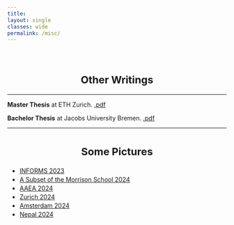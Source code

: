 ```yaml
---
title: 
layout: single
classes: wide
permalink: /misc/
---
```

<br/> 

<!-- Google Tag Manager (noscript) -->
<noscript><iframe src="https://www.googletagmanager.com/ns.html?id=GTM-PNS829G"
height="0" width="0" style="display:none;visibility:hidden"></iframe></noscript>
<!-- End Google Tag Manager (noscript) -->

# <center> <small>Other Writings</small> </center>
- - -
  
**Master Thesis** at ETH Zurich. [.pdf](https://www.dropbox.com/scl/fi/dhabpy749ja5v3mg4a0hy/Master_Thesis_2018.pdf?rlkey=8l96211j71mgnvwi3xiwr3t02&e=1&dl=0)

**Bachelor Thesis** at Jacobs University Bremen. [.pdf](https://www.dropbox.com/scl/fi/hgrqcp2ow08t2xmwpcacp/BSc_Thesis___UPaudel.pdf?rlkey=7rl7g8hrzfdvmgjpmz485v88j&e=1&dl=0)


- - -

# <center> <small>Some Pictures</small> </center>

<ul style="list-style-type: disc; font-size: 1.2em;">
  <li>
    <a href="javascript:void(0);" onclick="toggleImage('img1')"><small>INFORMS 2023</small></a>
    <div id="img1" style="display: none; margin-top: 10px;">
      <img src="https://www.dropbox.com/scl/fi/yxunvyvq7v2yub3v85pti/IMG_4558.HEIC?rlkey=de14zywubx7a1zv71wwgzn7ou&raw=1" alt="INFORMS Marketing Science Conference, Miami, June 2023" width="600"/>
    </div>
  </li>
   <li>
    <a href="javascript:void(0);" onclick="toggleImage('img2')"><small>A Subset of the Morrison School 2024</small></a>
    <div id="img2" style="display: none; margin-top: 10px;">
      <img src="https://www.dropbox.com/scl/fi/xpv17c5uqbdp2vyh6f8wl/IMG_0729.JPG?rlkey=6vxb5lw7x6riswk5o81d6cfcv&raw=1" alt="A Subset of the Morrison School 2024" width="600"/>
    </div>
  </li>
  <li>
    <a href="javascript:void(0);" onclick="toggleImage('img3')"><small>AAEA 2024</small></a>
    <div id="img3" style="display: none; margin-top: 10px;">
      <img src="https://www.dropbox.com/scl/fi/xbmhzrnrxetu191nsdh3v/IMG_1667.HEIC?rlkey=gbv110ylz3jmk4iu5fs4ttl3p&raw=1" alt="AAEA Annual Meeting, New Orleans, July 2024" width="600"/>
    </div>
  </li>
  <li>
    <a href="javascript:void(0);" onclick="toggleImage('img4')"><small>Zurich 2024</small></a>
    <div id="img4" style="display: none; margin-top: 10px;">
      <img src="https://www.dropbox.com/scl/fi/w25blv0bbhg9tbmqdmakg/IMG_0976.HEIC?rlkey=bjcfy1c3w6e6w18iqej6ox9ty&raw=1" alt="Zurich 2024" width="600"/>
    </div>
  </li>
  <li>
    <a href="javascript:void(0);" onclick="toggleImage('img5')"><small>Amsterdam 2024</small></a>
    <div id="img5" style="display: none; margin-top: 10px;">
      <img src="https://www.dropbox.com/scl/fi/4n3mha8fkvbolmg4vpumv/IMG_1192-3.HEIC?rlkey=eam7dl1o8yuvsyxvtdm2rccjw&raw=1" alt="Amsterdam 2024" width="600"/>
    </div>
  </li>
  <li>
    <a href="javascript:void(0);" onclick="toggleImage('img5')"><small>Nepal 2024</small></a>
    <div id="img5" style="display: none; margin-top: 10px;">
      <img src="https://www.dropbox.com/scl/fi/efmd3g3byfkiwjfcx23bw/IMG_0672.HEIC?rlkey=kcpz4nugeap80dshnnj3nojcn&raw=1" alt="Nepal 2024" width="600"/>
    </div>
  </li>
</ul>

<script>
  function toggleImage(imgId) {
    var imgDiv = document.getElementById(imgId);
    if (imgDiv.style.display === "none") {
      imgDiv.style.display = "block";
    } else {
      imgDiv.style.display = "none";
    }
  }

  function toggleGif(gifId) {
    var gifDiv = document.getElementById(gifId);
    if (gifDiv.style.display === "none") {
      gifDiv.style.display = "block";
    } else {
      gifDiv.style.display = "none";
    }
  }
</script>
